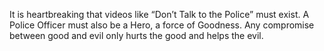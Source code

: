 It is heartbreaking that videos like “Don’t Talk to the Police” must exist.
A Police Officer must also be a Hero, a force of Goodness. Any compromise
between good and evil only hurts the good and helps the evil.